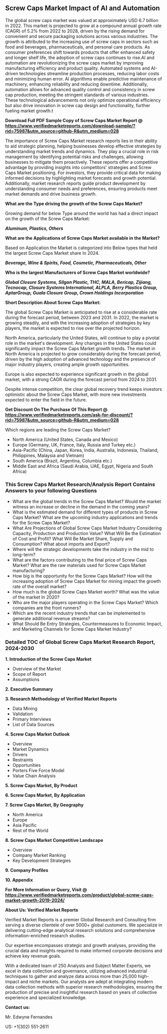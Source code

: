 <h2>Screw Caps Market Impact of AI and Automation</h2>The global screw caps market was valued at approximately USD 6.7 billion in 2022. This market is projected to grow at a compound annual growth rate (CAGR) of 5.2% from 2022 to 2028, driven by the rising demand for convenient and secure packaging solutions across various industries. The growth is attributed to the increasing use of screw caps in sectors such as food and beverages, pharmaceuticals, and personal care products. As consumer preferences shift towards products that offer enhanced safety and longer shelf life, the adoption of screw caps continues to rise.AI and automation are revolutionizing the screw caps market by improving manufacturing efficiency and product quality. Automated systems and AI-driven technologies streamline production processes, reducing labor costs and minimizing human error. AI algorithms enable predictive maintenance of machinery, enhancing reliability and reducing downtime. Additionally, automation allows for advanced quality control and consistency in screw cap production, meeting the stringent standards of various industries. These technological advancements not only optimize operational efficiency but also drive innovation in screw cap design and functionality, further fueling market growth.t</p><p id="" class=""><strong>Download Full PDF Sample Copy of Screw Caps Market Report @ <a href="https://www.verifiedmarketreports.com/download-sample/?rid=75987&utm_source=github-R&utm_medium=028" target="_blank">https://www.verifiedmarketreports.com/download-sample/?rid=75987&utm_source=github-R&utm_medium=028</a></strong></p><p>The importance of&nbsp;Screw Caps Market research reports lies in their ability to aid strategic planning, helping businesses develop effective strategies by understanding market trends and dynamics. They play a crucial role in risk management by identifying potential risks and challenges, allowing businesses to mitigate them proactively. These reports offer a competitive advantage by providing insights into competitors' strategies and Screw Caps Market positioning. For investors, they provide critical data for making informed decisions by highlighting market forecasts and growth potential. Additionally, market research reports guide product development by understanding consumer needs and preferences, ensuring products meet market demands and drive business growth.</p><p><strong>What are the&nbsp;Type driving the growth of the Screw Caps Market?</strong></p><p id="" class="">Growing demand for below Type around the world has had a direct impact on the growth of the Screw Caps Market:</p><em><strong>Aluminum, Plastics, Others</strong></em></p><strong>What are the&nbsp;Applications&nbsp;of Screw Caps Market available in the Market?</strong></p><p id="" class="">Based on Application the Market is categorized into Below types that held the largest Screw Caps Market share In 2024.</p><em><strong>Beverage, Wine & Spirits, Food, Cosmetic, Pharmaceuticals, Other</strong></em></p><strong>Who is the largest Manufacturers of Screw Caps Market worldwide?</strong></p><p><em><strong>Global Closure Systems, Silgan Plastic, THC, MALA, Bericap, Zijiang, Tecnocap, Closure Systems International, ALPLA, Berry Plastics Group, AptarGroup, Guala Closure Group, Crown Holdings Incorporation</strong></em></p><p id="" class=""><strong>Short Description About Screw Caps Market:</strong></p><p>The global Screw Caps Market is anticipated to rise at a considerable rate during the forecast period, between 2023 and 2031. In 2022, the market is growing steadily, and with the increasing adoption of strategies by key players, the market is expected to rise over the projected horizon.</p><p>North America, particularly the United States, will continue to play a pivotal role in the market's development. Any changes in the United States could significantly impact the Screw Caps Market growth trends. The market in North America is projected to grow considerably during the forecast period, driven by the high adoption of advanced technology and the presence of major industry players, creating ample growth opportunities.</p><p>Europe is also expected to experience significant growth in the global market, with a strong CAGR during the forecast period from 2024 to 2031.</p><p>Despite intense competition, the clear global recovery trend keeps investors optimistic about the Screw Caps Market, with more new investments expected to enter the field in the future.</p><p id="" class=""><strong>Get Discount On The Purchase Of This Report @ <a href="https://www.verifiedmarketreports.com/ask-for-discount/?rid=75987&utm_source=github-R&utm_medium=028" target="_blank">https://www.verifiedmarketreports.com/ask-for-discount/?rid=75987&utm_source=github-R&utm_medium=028</a></strong></p>Which regions are leading the Screw Caps Market?</p><ul><li>North America (United States, Canada and Mexico)</li><li>Europe (Germany, UK, France, Italy, Russia and Turkey etc.)</li><li>Asia-Pacific (China, Japan, Korea, India, Australia, Indonesia, Thailand, Philippines, Malaysia and Vietnam)</li><li>South America (Brazil, Argentina, Columbia etc.)</li><li>Middle East and Africa (Saudi Arabia, UAE, Egypt, Nigeria and South Africa)</li></ul><h3 id="" class="">This Screw Caps Market Research/Analysis Report Contains Answers to your following Questions</h3><ul><li>What are the global trends in the Screw Caps Market? Would the market witness an increase or decline in the demand in the coming years?</li><li>What is the estimated demand for different types of products in Screw Caps Market? What are the upcoming industry applications and trends for the Screw Caps Market?</li><li>What Are Projections of Global Screw Caps Market Industry Considering Capacity, Production and Production Value? What Will Be the Estimation of Cost and Profit? What Will Be Market Share, Supply and Consumption? What about imports and Export?</li><li>Where will the strategic developments take the industry in the mid to long-term?</li><li>What are the factors contributing to the final price of Screw Caps Market? What are the raw materials used for Screw Caps Market manufacturing?</li><li>How big is the opportunity for the Screw Caps Market? How will the increasing adoption of Screw Caps Market for mining impact the growth rate of the overall market?</li><li>How much is the global Screw Caps Market worth? What was the value of the market In 2020?</li><li>Who are the major players operating in the Screw Caps Market? Which companies are the front runners?</li><li>Which are the recent industry trends that can be implemented to generate additional revenue streams?</li><li>What Should Be Entry Strategies, Countermeasures to Economic Impact, and Marketing Channels for Screw Caps Market Industry?</li></ul><h3 id="" class="">Detailed TOC of Global Screw Caps Market Research Report, 2024-2030</h3><p id="" class=""><strong>1. Introduction of the Screw Caps Market</strong></p><ul><li>Overview of the Market</li><li>Scope of Report</li><li>Assumptions</li></ul><p id="" class=""><strong>2. Executive Summary</strong></p><p id="" class=""><strong>3. Research Methodology of Verified Market Reports</strong></p><ul><li>Data Mining</li><li>Validation</li><li>Primary Interviews</li><li>List of Data Sources</li></ul><p id="" class=""><strong>4. Screw Caps Market Outlook</strong></p><ul><li>Overview</li><li>Market Dynamics</li><li>Drivers</li><li>Restraints</li><li>Opportunities</li><li>Porters Five Force Model</li><li>Value Chain Analysis</li></ul><p id="" class=""><strong>5. Screw Caps Market, By Product</strong></p><p id="" class=""><strong>6. Screw Caps Market, By Application</strong></p><p id="" class=""><strong>7. Screw Caps Market, By Geography</strong></p><ul><li>North America</li><li>Europe</li><li>Asia Pacific</li><li>Rest of the World</li></ul><p id="" class=""><strong>8. Screw Caps Market Competitive Landscape</strong></p><ul><li>Overview</li><li>Company Market Ranking</li><li>Key Development Strategies</li></ul><p id="" class=""><strong>9. Company Profiles</strong></p><p id="" class=""><strong>10. Appendix</strong></p><p id="" class=""><strong>For More Information or Query, Visit @ <a href="https://www.verifiedmarketreports.com/product/global-screw-caps-market-growth-2019-2024/" target="_blank">https://www.verifiedmarketreports.com/product/global-screw-caps-market-growth-2019-2024/</a></strong></p><p id="" class=""><strong>About Us: Verified Market Reports</strong></p><p id="" class="">Verified Market Reports is a premier Global Research and Consulting firm serving a diverse clientele of over 5000+ global customers. We specialize in delivering cutting-edge analytical research solutions and comprehensive information-enriched research studies.</p><p id="" class="">Our expertise encompasses strategic and growth analyses, providing the crucial data and insights required to make informed corporate decisions and achieve key revenue goals.</p><p id="" class="">With a dedicated team of 250 Analysts and Subject Matter Experts, we excel in data collection and governance, utilizing advanced industrial techniques to gather and analyze data across more than 25,000 high-impact and niche markets. Our analysts are adept at integrating modern data collection methods with superior research methodologies, ensuring the production of precise and insightful research based on years of collective experience and specialized knowledge.</p><p id="" class=""><strong>Contact us:</strong></p><p id="" class="">Mr. Edwyne Fernandes</p><p id="" class="">US: +1(302) 551-2611</p>